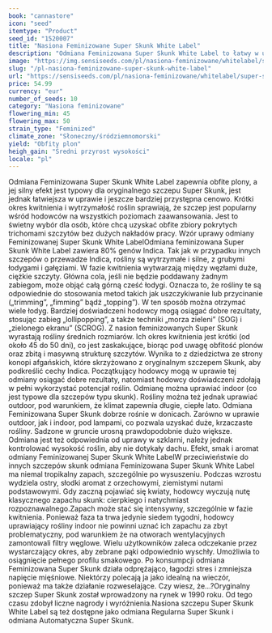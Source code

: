 ```yaml
---
book: "cannastore"
icon: "seed"
itemtype: "Product"
seed_id: "1520007"
title: "Nasiona Feminizowane Super Skunk White Label"
description: "Odmiana Feminizowana Super Skunk White Label to łatwy w uprawie szczep z 80% Indica. Obfite plony i krótki okres kwitnienia, efekt relaksujący."
image: "https://img.sensiseeds.com/pl/nasiona-feminizowane/whitelabel/super-skunk-zenska-image.png"
slug: "/pl-nasiona-feminizowane-super-skunk-white-label"
url: "https://sensiseeds.com/pl/nasiona-feminizowane/whitelabel/super-skunk-zenska?a_aid=cannastore"
price: 54.99
currency: "eur"
number_of_seeds: 10
category: "Nasiona feminizowane"
flowering_min: 45
flowering_max: 50
strain_type: "Feminized"
climate_zone: "Słoneczny/śródziemnomorski"
yield: "Obfity plon"
heigh_gain: "Średni przyrost wysokości"
locale: "pl"
---
```

Odmiana Feminizowana Super Skunk White Label zapewnia obfite plony, a jej silny efekt jest typowy dla oryginalnego szczepu Super Skunk, jest jednak łatwiejsza w uprawie i jeszcze bardziej przystępna cenowo. Krótki okres kwitnienia i wytrzymałość roślin sprawiają, że szczep jest popularny wśród hodowców na wszystkich poziomach zaawansowania. Jest to świetny wybór dla osób, które chcą uzyskać obfite zbiory pokrytych trichomami szczytów bez dużych nakładów pracy. Wzór uprawy odmiany Feminizowanej Super Skunk White LabelOdmiana feminizowana Super Skunk White Label zawiera 80% genów Indica. Tak jak w przypadku innych szczepów o przewadze Indica, rośliny są wytrzymałe i silne, z grubymi łodygami i gałęziami. W fazie kwitnienia wytwarzają między węzłami duże, ciężkie szczyty. Główna cola, jeśli nie będzie poddawany żadnym zabiegom, może objąć całą górną cześć łodygi. Oznacza to, że rośliny te są odpowiednie do stosowania metod takich jak uszczykiwanie lub przycinanie („trimming”, „fimming” bądź „topping”). W ten sposób można otrzymać wiele łodyg. Bardziej doświadczeni hodowcy mogą osiągać dobre rezultaty, stosując zabieg „lollipopping”, a także techniki „morza zieleni” (SOG) i „zielonego ekranu” (SCROG). Z nasion feminizowanych Super Skunk wyrastają rośliny średnich rozmiarów. Ich okres kwitnienia jest krótki (od około 45 do 50 dni), co jest zaskakujące, biorąc pod uwagę obfitość plonów oraz zbitą i masywną strukturę szczytów. Wynika to z dziedzictwa ze strony konopi afgańskich, które skrzyżowano z oryginalnym szczepem Skunk, aby podkreślić cechy Indica. Początkujący hodowcy mogą w uprawie tej odmiany osiągać dobre rezultaty, natomiast hodowcy doświadczeni zdołają w pełni wykorzystać potencjał roślin. Odmianę można uprawiać indoor (co jest typowe dla szczepów typu skunk). Rośliny można też jednak uprawiać outdoor, pod warunkiem, że klimat zapewnia długie, ciepłe lato. Odmiana Feminizowana Super Skunk dobrze rośnie w donicach. Zarówno w uprawie outdoor, jak i indoor, pod lampami, co pozwala uzyskać duże, krzaczaste rośliny. Sadzone w gruncie urosną prawdopodobnie dużo większe. Odmiana jest też odpowiednia od uprawy w szklarni, należy jednak kontrolować wysokość roślin, aby nie dotykały dachu. Efekt, smak i aromat odmiany Feminizowanej Super Skunk White LabelW przeciwieństwie do innych szczepów skunk odmiana Feminizowana Super Skunk White Label ma niemal tropikalny zapach, szczególnie po wysuszeniu. Podczas wzrostu wydziela ostry, słodki aromat z orzechowymi, ziemistymi nutami podstawowymi. Gdy zaczną pojawiać się kwiaty, hodowcy wyczują nutę klasycznego zapachu skunk: cierpkiego i natychmiast rozpoznawalnego.Zapach może stać się intensywny, szczególnie w fazie kwitnienia. Ponieważ faza ta trwa jedynie siedem tygodni, hodowcy uprawiający rośliny indoor nie powinni uznać ich zapachu za zbyt problematyczny, pod warunkiem że na otworach wentylacyjnych zamontowali filtry węglowe. Wielu użytkowników zaleca odczekanie przez wystarczający okres, aby zebrane pąki odpowiednio wyschły. Umożliwia to osiągnięcie pełnego profilu smakowego. Po konsumpcji odmiana Feminizowana Super Skunk działa odprężająco, łagodzi stres i zmniejsza napięcie mięśniowe. Niektórzy polecają ja jako idealną na wieczór, ponieważ ma także działanie rozweselające. Czy wiesz, że…?Oryginalny szczep Super Skunk został wprowadzony na rynek w 1990 roku. Od tego czasu zdobył liczne nagrody i wyróżnienia.Nasiona szczepu Super Skunk White Label są też dostępne jako odmiana Regularna Super Skunk i odmiana Automatyczna Super Skunk.
